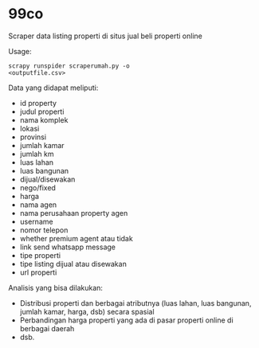 # 99co
Scraper data listing properti di situs jual beli properti online 

Usage:

<code>scrapy runspider scraperumah.py -o <outputfile.csv></code>

Data yang didapat meliputi:
- id property
- judul properti
- nama komplek
- lokasi
- provinsi
- jumlah kamar
- jumlah km
- luas lahan
- luas bangunan
- dijual/disewakan
- nego/fixed
- harga
- nama agen
- nama perusahaan property agen
- username
- nomor telepon
- whether premium agent atau tidak
- link send whatsapp message
- tipe properti
- tipe listing dijual atau disewakan
- url properti

Analisis yang bisa dilakukan:
- Distribusi properti dan berbagai atributnya (luas lahan, luas bangunan, jumlah kamar, harga, dsb) secara spasial
- Perbandingan harga properti yang ada di pasar properti online di berbagai daerah
- dsb.
